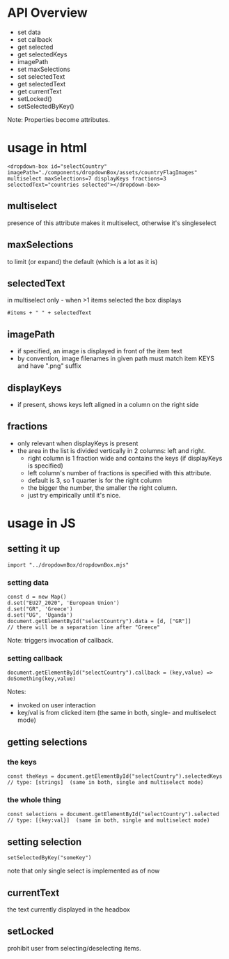 # API Overview

- set data
- set callback
- get selected
- get selectedKeys
- imagePath
- set maxSelections
- set selectedText
- get selectedText
- get currentText
- setLocked()
- setSelectedByKey()

Note: Properties become attributes.

# usage in html

    <dropdown-box id="selectCountry" imagePath="./components/dropdownBox/assets/countryFlagImages" multiselect maxSelections=7 displayKeys fractions=3 selectedText="countries selected"></dropdown-box>

## multiselect

presence of this attribute makes it multiselect, otherwise it's singleselect

## maxSelections

to limit (or expand) the default (which is a lot as it is)

## selectedText

in multiselect only - when >1 items selected the box displays

    #items + " " + selectedText

## imagePath

- if specified, an image is displayed in front of the item text
- by convention, image filenames in given path must match item KEYS and have ".png" suffix

## displayKeys

- if present, shows keys left aligned in a column on the right side

## fractions

- only relevant when displayKeys is present
- the area in the list is divided vertically in 2 columns: left and right.
    - right column is 1 fraction wide and contains the keys (if displayKeys is specified)
    - left column's number of fractions is specified with this attribute.
    - default is 3, so 1 quarter is for the right column
    - the bigger the number, the smaller the right column.
    - just try empirically until it's nice.

# usage in JS

## setting it up

    import "../dropdownBox/dropdownBox.mjs"

### setting data

    const d = new Map()
    d.set("EU27_2020", 'European Union')
    d.set("GR", 'Greece')
    d.set("UG", 'Uganda')
    document.getElementById("selectCountry").data = [d, ["GR"]]
    // there will be a separation line after "Greece"

Note: triggers invocation of callback.

### setting callback

    document.getElementById("selectCountry").callback = (key,value) => doSomething(key,value)

Notes:
- invoked on user interaction
- key/val is from clicked item (the same in both, single- and multiselect mode)

## getting selections

### the keys

    const theKeys = document.getElementById("selectCountry").selectedKeys
    // type: [strings]  (same in both, single and multiselect mode)

### the whole thing 

    const selections = document.getElementById("selectCountry").selected
    // type: [{key:val}]  (same in both, single and multiselect mode)

## setting selection

    setSelectedByKey("someKey")

note that only single select is implemented as of now

## currentText

the text currently displayed in the headbox

## setLocked

prohibit user from selecting/deselecting items.
